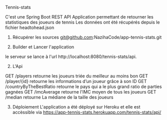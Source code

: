Tennis-stats

C'est une Spring Boot REST API Application permettant de retourner les statistiques des joueurs de tennis
Les données ont été récupérés depuis le fichier headtohead.json

1. Récupérer les sources
git@github.com:NazihaCode/app-tennis-stats.git

2. Builder et Lancer l'application

le serveur se lance à l'url http://localhost:8080/tennis-stats/api.

2. L'Api

GET	/players	     retourne les joueurs triée du meilleur au moins bon
GET	/player/{id}	 retourne les informations d’un joueur grâce à son ID
GET	/countryByTheBestRatio	retourne le pays qui a le plus grand ratio de parties gagnées
GET	/imcAverage	    retourne l'IMC moyen de tous les joueurs
GET	/median     	retourne La médiane de la taille des joueurs

3. Déploiement
L'application a été déployé sur Heroku et elle est accèssible via https://app-tennis-stats.herokuapp.com/tennis-stats/api/